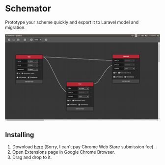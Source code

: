 # Schemator

Prototype your scheme quickly and export it to Laravel model and migration.

![img](./res/screenshot.png)

## Installing

1. Download [here](https://github.com/gattigaga/schemator/releases/tag/1.0.1) (Sorry, I can't pay Chrome Web Store submission fee).
2. Open Extensions page in Google Chrome Browser.
3. Drag and drop to it.
